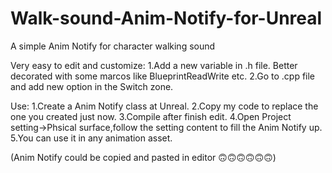 # Walk-sound-Anim-Notify-for-Unreal
A simple Anim Notify for character walking sound


Very easy to edit and customize:
1.Add a new variable in .h file. Better decorated with some marcos like BlueprintReadWrite etc.
2.Go to .cpp file and add new option in the Switch zone.


Use:
1.Create a Anim Notify class at Unreal.
2.Copy my code to replace the one you created just now.
3.Compile after finish edit.
4.Open Project setting->Phsical surface,follow the setting content to fill the Anim Notify up.
5.You can use it in any animation asset.


(Anim Notify could be copied and pasted in editor 🙃🙃🙃🙃🙃🙃)
